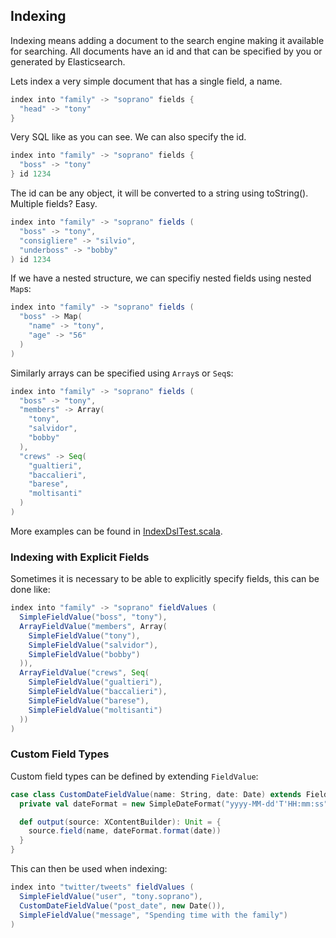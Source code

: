 ## Indexing

Indexing means adding a document to the search engine making it available for searching. All documents have an id
and that can be specified by you or generated by Elasticsearch.

Lets index a very simple document that has a single field, a name.

```scala
index into "family" -> "soprano" fields {
  "head" -> "tony"
}
```

Very SQL like as you can see. We can also specify the id.

```scala
index into "family" -> "soprano" fields {
  "boss" -> "tony"
} id 1234
```

The id can be any object, it will be converted to a string using toString().
Multiple fields? Easy.

```scala
index into "family" -> "soprano" fields (
  "boss" -> "tony",
  "consigliere" -> "silvio",
  "underboss" -> "bobby"
) id 1234
```

If we have a nested structure, we can specifiy nested fields using nested `Map`s:

```scala
index into "family" -> "soprano" fields (
  "boss" -> Map(
    "name" -> "tony",
    "age" -> "56"
  )
)
```

Similarly arrays can be specified using `Array`s or `Seq`s:

```scala
index into "family" -> "soprano" fields (
  "boss" -> "tony",
  "members" -> Array(
    "tony",
    "salvidor",
    "bobby"
  ),
  "crews" -> Seq(
    "gualtieri",
    "baccalieri",
    "barese",
    "moltisanti"
  )
)
```


More examples can be found in [IndexDslTest.scala](../src/test/scala/com/sksamuel/elastic4s/IndexDslTest.scala).

### Indexing with Explicit Fields

Sometimes it is necessary to be able to explicitly specify fields, this can be done like:

```scala
index into "family" -> "soprano" fieldValues (
  SimpleFieldValue("boss", "tony"),
  ArrayFieldValue("members", Array(
    SimpleFieldValue("tony"),
    SimpleFieldValue("salvidor"),
    SimpleFieldValue("bobby")
  )),
  ArrayFieldValue("crews", Seq(
    SimpleFieldValue("gualtieri"),
    SimpleFieldValue("baccalieri"),
    SimpleFieldValue("barese"),
    SimpleFieldValue("moltisanti")
  ))
)
```

### Custom Field Types

Custom field types can be defined by extending `FieldValue`:

```scala
case class CustomDateFieldValue(name: String, date: Date) extends FieldValue {
  private val dateFormat = new SimpleDateFormat("yyyy-MM-dd'T'HH:mm:ss")

  def output(source: XContentBuilder): Unit = {
    source.field(name, dateFormat.format(date))
  }
}
```

This can then be used when indexing:

```scala
index into "twitter/tweets" fieldValues (
  SimpleFieldValue("user", "tony.soprano"),
  CustomDateFieldValue("post_date", new Date()),
  SimpleFieldValue("message", "Spending time with the family")
)
```
